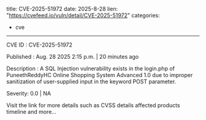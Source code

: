  
title: CVE-2025-51972
date: 2025-8-28
lien: "https://cvefeed.io/vuln/detail/CVE-2025-51972"
categories:
  - cve
---

CVE ID : CVE-2025-51972

Published :  Aug. 28
2025
2:15 p.m. | 20 minutes ago

Description : A SQL Injection vulnerability exists in the login.php of PuneethReddyHC Online Shopping System Advanced 1.0 due to improper sanitization of user-supplied input in the keyword POST parameter.

Severity: 0.0 | NA

Visit the link for more details
such as CVSS details
affected products
timeline
and more...
